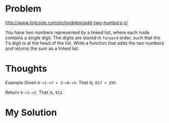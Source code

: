# Problem

http://www.lintcode.com/en/problem/add-two-numbers-ii/

You have two numbers represented by a linked list, where each node contains a single digit. The digits are stored in ```forward``` order, such that the 1's digit is at the head of the list. Write a function that adds the two numbers and returns the sum as a linked list.

# Thoughts

Example
Given ```6->1->7 + 2->9->5```. That is, ```617 + 295```.

Return ```9->1->2```. That is, ```912```.

# My Solution

